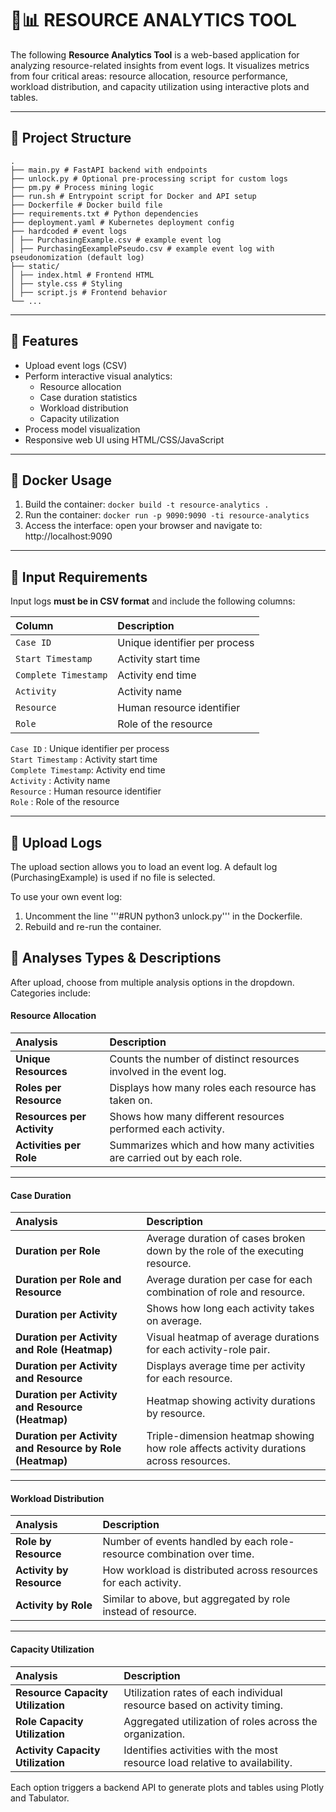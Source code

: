 # :busts_in_silhouette::bar_chart: RESOURCE ANALYTICS TOOL

The following **Resource Analytics Tool** is a web-based application for analyzing resource-related insights from event logs. It visualizes metrics from four critical areas: resource allocation, resource performance, workload distribution, and capacity utilization using interactive plots and tables.

---

## :open_file_folder: Project Structure
```
.
├── main.py # FastAPI backend with endpoints
├── unlock.py # Optional pre-processing script for custom logs
├── pm.py # Process mining logic
├── run.sh # Entrypoint script for Docker and API setup
├── Dockerfile # Docker build file
├── requirements.txt # Python dependencies
├── deployment.yaml # Kubernetes deployment config
├── hardcoded # event logs
│ ├── PurchasingExample.csv # example event log
│ ├── PurchasingEexamplePseudo.csv # example event log with pseudonomization (default log)
├── static/
│ ├── index.html # Frontend HTML
│ ├── style.css # Styling
│ ├── script.js # Frontend behavior
└── ...
```
---

## :rocket: Features
- Upload event logs (CSV)
- Perform interactive visual analytics:
    - Resource allocation
    - Case duration statistics
    - Workload distribution
    - Capacity utilization
- Process model visualization
- Responsive web UI using HTML/CSS/JavaScript

---

## :whale: Docker Usage

1. Build the container: `docker build -t resource-analytics .`
4. Run the container: `docker run -p 9090:9090 -ti resource-analytics`
5. Access the interface: open your browser and navigate to: http://localhost:9090

---

## :mag_right: Input Requirements
Input logs **must be in CSV format** and include the following columns:

| Column              | Description                     |
|:--------------------|:--------------------------------|
| `Case ID`           | Unique identifier per process   |
| `Start Timestamp`   | Activity start time             |
| `Complete Timestamp`| Activity end time               |
| `Activity`          | Activity name                   |
| `Resource`          | Human resource identifier       |
| `Role`              | Role of the resource            |

`Case ID`           : Unique identifier per process   
`Start Timestamp`   : Activity start time             
`Complete Timestamp`: Activity end time               
`Activity`          : Activity name                   
`Resource`          : Human resource identifier       
`Role`              : Role of the resource            

---

## :page_facing_up: Upload Logs
The upload section allows you to load an event log. A default log (PurchasingExample) is used if no file is selected.

To use your own event log:
1. Uncomment the line '''#RUN python3 unlock.py''' in the Dockerfile.
2. Rebuild and re-run the container.

## :brain: Analyses Types & Descriptions
After upload, choose from multiple analysis options in the dropdown. Categories include:

#### Resource Allocation

| **Analysis**               | **Description** |
|:---------------------------|:----------------|
| **Unique Resources**       | Counts the number of distinct resources involved in the event log. |
| **Roles per Resource**     | Displays how many roles each resource has taken on. |
| **Resources per Activity** | Shows how many different resources performed each activity. |
| **Activities per Role**    | Summarizes which and how many activities are carried out by each role. |

---

#### Case Duration

| **Analysis**                                      | **Description** |
|:--------------------------------------------------|:----------------|
| **Duration per Role**                             | Average duration of cases broken down by the role of the executing resource. |
| **Duration per Role and Resource**                | Average duration per case for each combination of role and resource. |
| **Duration per Activity**                         | Shows how long each activity takes on average. |
| **Duration per Activity and Role (Heatmap)**      | Visual heatmap of average durations for each activity-role pair. |
| **Duration per Activity and Resource**            | Displays average time per activity for each resource. |
| **Duration per Activity and Resource (Heatmap)**  | Heatmap showing activity durations by resource. |
| **Duration per Activity and Resource by Role (Heatmap)** | Triple-dimension heatmap showing how role affects activity durations across resources. |

---

#### Workload Distribution

| **Analysis**            | **Description** |
|:-------------------------|:----------------|
| **Role by Resource**     | Number of events handled by each role-resource combination over time. |
| **Activity by Resource** | How workload is distributed across resources for each activity. |
| **Activity by Role**     | Similar to above, but aggregated by role instead of resource. |

---

#### Capacity Utilization

| **Analysis**                      | **Description** |
|:----------------------------------|:----------------|
| **Resource Capacity Utilization** | Utilization rates of each individual resource based on activity timing. |
| **Role Capacity Utilization**     | Aggregated utilization of roles across the organization. |
| **Activity Capacity Utilization** | Identifies activities with the most resource load relative to availability. |


Each option triggers a backend API to generate plots and tables using Plotly and Tabulator.


